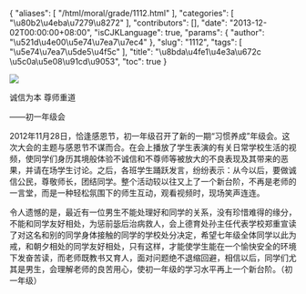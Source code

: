 {
    "aliases": [
        "/html/moral/grade/1112.html"
    ],
    "categories": [
        "\u80b2\u4eba\u7279\u8272"
    ],
    "contributors": [],
    "date": "2013-12-02T00:00:00+08:00",
    "isCJKLanguage": true,
    "params": {
        "author": "\u521d\u4e00\u5e74\u7ea7\u7ec4"
    },
    "slug": "1112",
    "tags": [
        "\u5e74\u7ea7\u5de5\u4f5c"
    ],
    "title": "\u8bda\u4fe1\u4e3a\u672c \u5c0a\u5e08\u91cd\u9053",
    "toc": true
}

![](https://cdn.tfls.online/mirror/full/2b69f94b915eb6a75068549090183121f5784c0f.jpg)




  





诚信为本 尊师重道




——初一年级会




2012年11月28日，恰逢感恩节，初一年级召开了新的一期“习惯养成”年级会。这次大会的主题与感恩节不谋而合。在会上播放了学生表演的有关日常学校生活的视频，使同学们身历其境般体验不诚信和不尊师等被放大的不良表现及其带来的恶果，并请在场学生讨论。之后，各班学生踊跃发言，纷纷表示：从今以后，要做诚信公民，尊敬师长，团结同学。整个活动较以往又上了一个新台阶，不再是老师的一言堂，而是一种轻松氛围下的师生互动，观看视频时，现场笑声连连。




令人遗憾的是，最近有一位男生不能处理好和同学的关系，没有珍惜难得的缘分，不能和同学友好相处，为惩前毖后治病救人，会上德育处孙主任代表学校郑重宣读了对这名和别的同学身体接触的同学的学校处分决定，希望七年级全体同学以此为戒，和朝夕相处的同学友好相处，只有这样，才能使学生能在一个愉快安全的环境下发奋苦读，而老师既教书又育人，面对问题绝不退缩回避，相信以后，同学们尤其是男生，会理解老师的良苦用心，使初一年级的学习水平再上一个新台阶。（初一年级）




  



